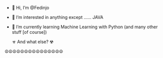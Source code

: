 - 👋 Hi, I’m @Fedinjo
- 👀 I’m interested in anything except ...... JAVA
- 🌱 I’m currently learning Machine Learning with Python (and many other stuff [of course])

  ☣ And what else? ☢
  
☮☮☮☮☮☮☮☮☮☮☮☮☮☮☮
